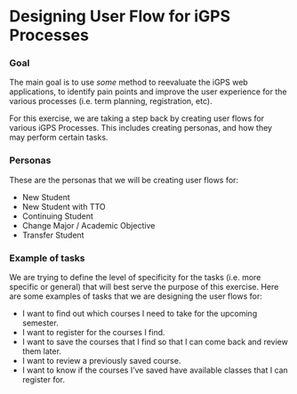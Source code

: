 # Designing User Flow for iGPS Processes

### Goal
The main goal is to use <em>some</em> method to reevaluate the iGPS web applications, to identify pain points and improve the user experience for the various processes (i.e. term planning, registration, etc).

For this exercise, we are taking a step back by creating user flows for various iGPS Processes. This includes creating personas, and how they may perform certain tasks.

### Personas
These are the personas that we will be creating user flows for:
- New Student	
- New Student with TTO	
- Continuing Student
- Change Major / Academic Objective	
- Transfer Student

### Example of tasks
We are trying to define the level of specificity for the tasks (i.e. more specific or general) that will best serve the purpose of this exercise. Here are some examples of tasks that we are designing the user flows for: 
- I want to find out which courses I need to take for the upcoming semester.
- I want to register for the courses I find.
- I want to save the courses that I find so that I can come back and review them later.
- I want to review a previously saved course.
- I want to know if the courses I’ve saved have available classes that I can register for.
